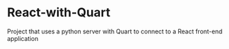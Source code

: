 # React-with-Quart
Project that uses a python server with Quart to connect to a React front-end application
